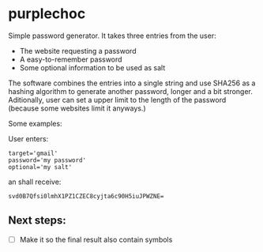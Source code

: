 # purplechoc

Simple password generator. It takes three entries from the user:
- The website requesting a password
- A easy-to-remember password
- Some optional information to be used as salt

The software combines the entries into a single string and use SHA256 as a hashing algorithm to generate another password, longer and a bit stronger. Aditionally, user can set a upper limit to the length of the password (because some websites limit it anyways.)

Some examples:

User enters:
```
target='gmail'
password='my password'
optional='my salt'
```

an shall receive:
```
svd0B7Qfsi0lmhX1PZ1CZEC8cyjta6c90H5iuJPWZNE=
```

## Next steps:
- [ ] Make it so the final result also contain symbols